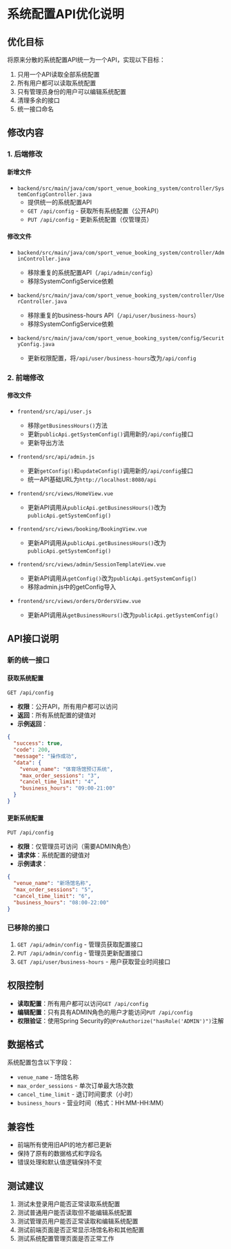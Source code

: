 # 系统配置API优化说明

## 优化目标

将原来分散的系统配置API统一为一个API，实现以下目标：
1. 只用一个API读取全部系统配置
2. 所有用户都可以读取系统配置
3. 只有管理员身份的用户可以编辑系统配置
4. 清理多余的接口
5. 统一接口命名

## 修改内容

### 1. 后端修改

#### 新增文件
- `backend/src/main/java/com/sport_venue_booking_system/controller/SystemConfigController.java`
  - 提供统一的系统配置API
  - `GET /api/config` - 获取所有系统配置（公开API）
  - `PUT /api/config` - 更新系统配置（仅管理员）

#### 修改文件
- `backend/src/main/java/com/sport_venue_booking_system/controller/AdminController.java`
  - 移除重复的系统配置API（`/api/admin/config`）
  - 移除SystemConfigService依赖

- `backend/src/main/java/com/sport_venue_booking_system/controller/UserController.java`
  - 移除重复的business-hours API（`/api/user/business-hours`）
  - 移除SystemConfigService依赖

- `backend/src/main/java/com/sport_venue_booking_system/config/SecurityConfig.java`
  - 更新权限配置，将`/api/user/business-hours`改为`/api/config`

### 2. 前端修改

#### 修改文件
- `frontend/src/api/user.js`
  - 移除`getBusinessHours()`方法
  - 更新`publicApi.getSystemConfig()`调用新的`/api/config`接口
  - 更新导出方法

- `frontend/src/api/admin.js`
  - 更新`getConfig()`和`updateConfig()`调用新的`/api/config`接口
  - 统一API基础URL为`http://localhost:8080/api`

- `frontend/src/views/HomeView.vue`
  - 更新API调用从`publicApi.getBusinessHours()`改为`publicApi.getSystemConfig()`

- `frontend/src/views/booking/BookingView.vue`
  - 更新API调用从`publicApi.getBusinessHours()`改为`publicApi.getSystemConfig()`

- `frontend/src/views/admin/SessionTemplateView.vue`
  - 更新API调用从`getConfig()`改为`publicApi.getSystemConfig()`
  - 移除admin.js中的getConfig导入

- `frontend/src/views/orders/OrdersView.vue`
  - 更新API调用从`getBusinessHours()`改为`publicApi.getSystemConfig()`

## API接口说明

### 新的统一接口

#### 获取系统配置
```
GET /api/config
```
- **权限**：公开API，所有用户都可以访问
- **返回**：所有系统配置的键值对
- **示例返回**：
```json
{
  "success": true,
  "code": 200,
  "message": "操作成功",
  "data": {
    "venue_name": "体育场馆预订系统",
    "max_order_sessions": "3",
    "cancel_time_limit": "4",
    "business_hours": "09:00-21:00"
  }
}
```

#### 更新系统配置
```
PUT /api/config
```
- **权限**：仅管理员可访问（需要ADMIN角色）
- **请求体**：系统配置的键值对
- **示例请求**：
```json
{
  "venue_name": "新场馆名称",
  "max_order_sessions": "5",
  "cancel_time_limit": "6",
  "business_hours": "08:00-22:00"
}
```

### 已移除的接口

1. `GET /api/admin/config` - 管理员获取配置接口
2. `PUT /api/admin/config` - 管理员更新配置接口
3. `GET /api/user/business-hours` - 用户获取营业时间接口

## 权限控制

- **读取配置**：所有用户都可以访问`GET /api/config`
- **编辑配置**：只有具有ADMIN角色的用户才能访问`PUT /api/config`
- **权限验证**：使用Spring Security的`@PreAuthorize("hasRole('ADMIN')")`注解

## 数据格式

系统配置包含以下字段：
- `venue_name` - 场馆名称
- `max_order_sessions` - 单次订单最大场次数
- `cancel_time_limit` - 退订时间要求（小时）
- `business_hours` - 营业时间（格式：HH:MM-HH:MM）

## 兼容性

- 前端所有使用旧API的地方都已更新
- 保持了原有的数据格式和字段名
- 错误处理和默认值逻辑保持不变

## 测试建议

1. 测试未登录用户能否正常读取系统配置
2. 测试普通用户能否读取但不能编辑系统配置
3. 测试管理员用户能否正常读取和编辑系统配置
4. 测试前端页面是否正常显示场馆名称和其他配置
5. 测试系统配置管理页面是否正常工作 